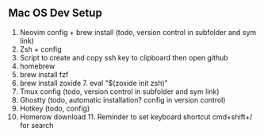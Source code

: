 Mac OS Dev Setup
--

1. Neovim config + brew install (todo, version control in subfolder and sym link)
2. Zsh + config
3. Script to create and copy ssh key to clipboard then open github
4. homebrew
5. brew install fzf
6. brew install zoxide
	7. eval "$(zoxide init zsh)"
8. Tmux config (todo, version control in subfolder and sym link)
9. Ghostty (todo, automatic installation? config in version control)
10. Hotkey (todo, config)
11. Homerow download
	11. Reminder to set keyboard shortcut cmd+shift+/ for search
